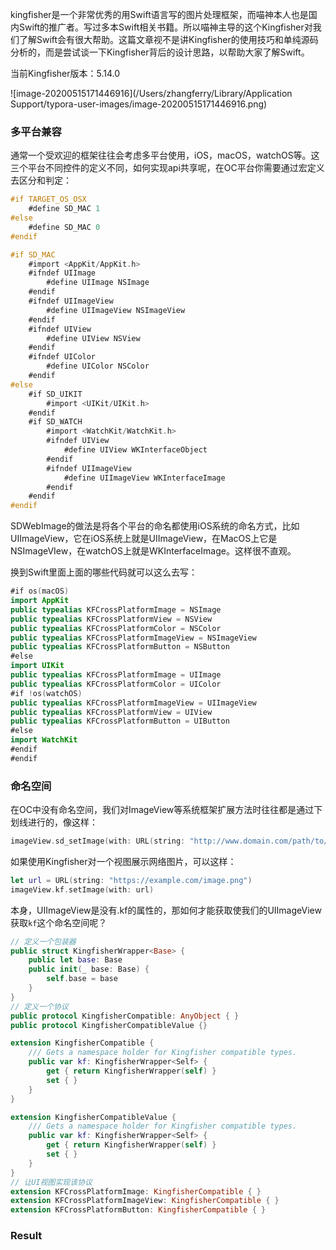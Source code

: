 kingfisher是一个非常优秀的用Swift语言写的图片处理框架，而喵神本人也是国内Swift的推广者。写过多本Swift相关书籍。所以喵神主导的这个Kingfisher对我们了解Swift会有很大帮助。这篇文章视不是讲Kingfisher的使用技巧和单纯源码分析的，而是尝试谈一下Kingfisher背后的设计思路，以帮助大家了解Swift。

当前Kingfisher版本：5.14.0

![image-20200515171446916](/Users/zhangferry/Library/Application Support/typora-user-images/image-20200515171446916.png)



### 多平台兼容

通常一个受欢迎的框架往往会考虑多平台使用，iOS，macOS，watchOS等。这三个平台不同控件的定义不同，如何实现api共享呢，在OC平台你需要通过宏定义去区分和判定：

```objective-c
#if TARGET_OS_OSX
    #define SD_MAC 1
#else
    #define SD_MAC 0
#endif

#if SD_MAC
    #import <AppKit/AppKit.h>
    #ifndef UIImage
        #define UIImage NSImage
    #endif
    #ifndef UIImageView
        #define UIImageView NSImageView
    #endif
    #ifndef UIView
        #define UIView NSView
    #endif
    #ifndef UIColor
        #define UIColor NSColor
    #endif
#else
    #if SD_UIKIT
        #import <UIKit/UIKit.h>
    #endif
    #if SD_WATCH
        #import <WatchKit/WatchKit.h>
        #ifndef UIView
            #define UIView WKInterfaceObject
        #endif
        #ifndef UIImageView
            #define UIImageView WKInterfaceImage
        #endif
    #endif
#endif
```

SDWebImage的做法是将各个平台的命名都使用iOS系统的命名方式，比如UIImageView，它在iOS系统上就是UIImageView，在MacOS上它是NSImageVIew，在watchOS上就是WKInterfaceImage。这样很不直观。

换到Swift里面上面的哪些代码就可以这么去写：

```swift
#if os(macOS)
import AppKit
public typealias KFCrossPlatformImage = NSImage
public typealias KFCrossPlatformView = NSView
public typealias KFCrossPlatformColor = NSColor
public typealias KFCrossPlatformImageView = NSImageView
public typealias KFCrossPlatformButton = NSButton
#else
import UIKit
public typealias KFCrossPlatformImage = UIImage
public typealias KFCrossPlatformColor = UIColor
#if !os(watchOS)
public typealias KFCrossPlatformImageView = UIImageView
public typealias KFCrossPlatformView = UIView
public typealias KFCrossPlatformButton = UIButton
#else
import WatchKit
#endif
#endif
```



### 命名空间

在OC中没有命名空间，我们对ImageView等系统框架扩展方法时往往都是通过下划线进行的，像这样：

```swift
imageView.sd_setImage(with: URL(string: "http://www.domain.com/path/to/image.jpg"), placeholderImage: UIImage(named: "placeholder.png"))
```



如果使用Kingfisher对一个视图展示网络图片，可以这样：

```swift
let url = URL(string: "https://example.com/image.png")
imageView.kf.setImage(with: url)
```

本身，UIImageView是没有.kf的属性的，那如何才能获取使我们的UIImageView获取`kf`这个命名空间呢？

```swift
// 定义一个包装器
public struct KingfisherWrapper<Base> {
    public let base: Base
    public init(_ base: Base) {
        self.base = base
    }
}
// 定义一个协议
public protocol KingfisherCompatible: AnyObject { }
public protocol KingfisherCompatibleValue {}

extension KingfisherCompatible {
    /// Gets a namespace holder for Kingfisher compatible types.
    public var kf: KingfisherWrapper<Self> {
        get { return KingfisherWrapper(self) }
        set { }
    }
}

extension KingfisherCompatibleValue {
    /// Gets a namespace holder for Kingfisher compatible types.
    public var kf: KingfisherWrapper<Self> {
        get { return KingfisherWrapper(self) }
        set { }
    }
}
// 让UI视图实现该协议
extension KFCrossPlatformImage: KingfisherCompatible { }
extension KFCrossPlatformImageView: KingfisherCompatible { }
extension KFCrossPlatformButton: KingfisherCompatible { }
```



### Result



